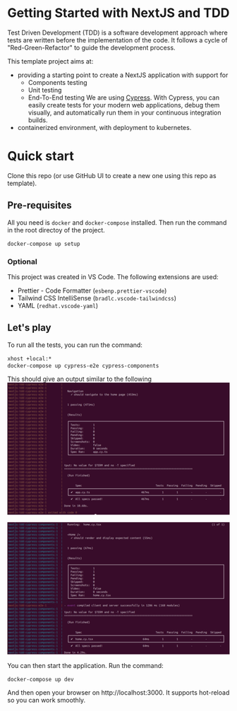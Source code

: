 # Getting Started with NextJS and TDD

Test Driven Development (TDD) is a software development approach where tests are written before the implementation of the code. It follows a cycle of "Red-Green-Refactor" to guide the development process.

This template project aims at:
- providing a starting point to create a NextJS application with support for
  - Components testing
  - Unit testing
  - End-To-End testing
  We are using [Cypress](https://cypress.io). With Cypress, you can easily create tests for your modern web applications, debug them visually, and automatically run them in your continuous integration builds.
- containerized environment, with deployment to kubernetes.

# Quick start

Clone this repo (or use GitHub UI to create a new one using this repo as template).

## Pre-requisites

All you need is `docker` and `docker-compose` installed. Then run the command in the root directoy of the project.
```
docker-compose up setup
```

### Optional

This project was created in VS Code. The following extensions are used:
- Prettier - Code Formatter (`esbenp.prettier-vscode`)
- Tailwind CSS IntelliSense (`bradlc.vscode-tailwindcss`)
- YAML (`redhat.vscode-yaml`)

## Let's play

To run all the tests, you can run the command:
```
xhost +local:*
docker-compose up cypress-e2e cypress-components
```
This should give an output similar to the following
![Cypress E2E output](docs/img/cypress-e2e.png)

![Cypress Components output](docs/img/cypress-components.png)

You can then start the application. Run the command:
```
docker-compose up dev
```
And then open your browser on http://localhost:3000. It supports hot-reload so you can work smoothly.